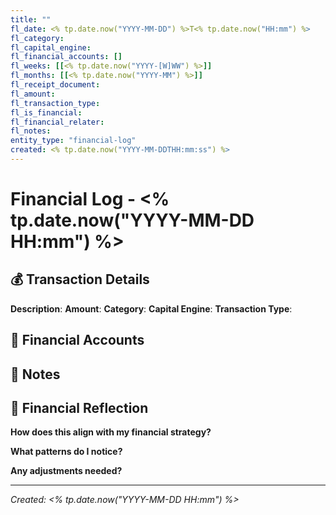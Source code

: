 ```yaml
---
title: ""
fl_date: <% tp.date.now("YYYY-MM-DD") %>T<% tp.date.now("HH:mm") %>
fl_category: 
fl_capital_engine: 
fl_financial_accounts: []
fl_weeks: [[<% tp.date.now("YYYY-[W]WW") %>]]
fl_months: [[<% tp.date.now("YYYY-MM") %>]]
fl_receipt_document: 
fl_amount: 
fl_transaction_type: 
fl_is_financial: 
fl_financial_relater: 
fl_notes: 
entity_type: "financial-log"
created: <% tp.date.now("YYYY-MM-DDTHH:mm:ss") %>
---
```


# Financial Log - <% tp.date.now("YYYY-MM-DD HH:mm") %>

## 💰 Transaction Details

**Description**: 
**Amount**: 
**Category**: 
**Capital Engine**: 
**Transaction Type**: 

## 🏦 Financial Accounts

## 📝 Notes

## 🧠 Financial Reflection

**How does this align with my financial strategy?**

**What patterns do I notice?**

**Any adjustments needed?**

---

*Created: <% tp.date.now("YYYY-MM-DD HH:mm") %>*
